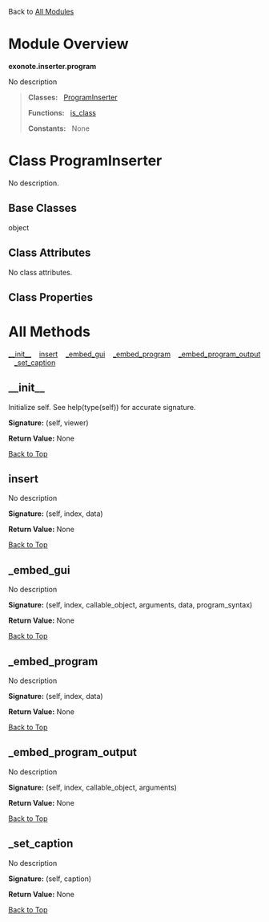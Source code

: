 Back to [All Modules](https://github.com/pyrustic/exonote/blob/master/docs/modules/README.md#readme)

# Module Overview

**exonote.inserter.program**
 
No description

> **Classes:** &nbsp; [ProgramInserter](https://github.com/pyrustic/exonote/blob/master/docs/modules/content/exonote.inserter.program/content/classes/ProgramInserter.md#class-programinserter)
>
> **Functions:** &nbsp; [is\_class](https://github.com/pyrustic/exonote/blob/master/docs/modules/content/exonote.inserter.program/content/functions.md#is_class)
>
> **Constants:** &nbsp; None

# Class ProgramInserter
No description.

## Base Classes
object

## Class Attributes
No class attributes.

## Class Properties


# All Methods
[\_\_init\_\_](#__init__) &nbsp;&nbsp; [insert](#insert) &nbsp;&nbsp; [\_embed\_gui](#_embed_gui) &nbsp;&nbsp; [\_embed\_program](#_embed_program) &nbsp;&nbsp; [\_embed\_program\_output](#_embed_program_output) &nbsp;&nbsp; [\_set\_caption](#_set_caption)

## \_\_init\_\_
Initialize self.  See help(type(self)) for accurate signature.



**Signature:** (self, viewer)





**Return Value:** None

[Back to Top](#module-overview)


## insert
No description



**Signature:** (self, index, data)





**Return Value:** None

[Back to Top](#module-overview)


## \_embed\_gui
No description



**Signature:** (self, index, callable\_object, arguments, data, program\_syntax)





**Return Value:** None

[Back to Top](#module-overview)


## \_embed\_program
No description



**Signature:** (self, index, data)





**Return Value:** None

[Back to Top](#module-overview)


## \_embed\_program\_output
No description



**Signature:** (self, index, callable\_object, arguments)





**Return Value:** None

[Back to Top](#module-overview)


## \_set\_caption
No description



**Signature:** (self, caption)





**Return Value:** None

[Back to Top](#module-overview)




